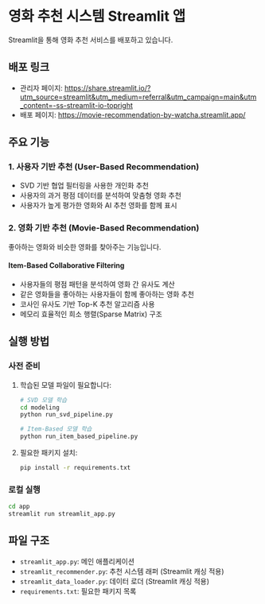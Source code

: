 # 영화 추천 시스템 Streamlit 앱

Streamlit을 통해 영화 추천 서비스를 배포하고 있습니다.

## 배포 링크

- 관리자 페이지: https://share.streamlit.io/?utm_source=streamlit&utm_medium=referral&utm_campaign=main&utm_content=-ss-streamlit-io-topright
- 배포 페이지: https://movie-recommendation-by-watcha.streamlit.app/

## 주요 기능

### 1. 사용자 기반 추천 (User-Based Recommendation)
- SVD 기반 협업 필터링을 사용한 개인화 추천
- 사용자의 과거 평점 데이터를 분석하여 맞춤형 영화 추천
- 사용자가 높게 평가한 영화와 AI 추천 영화를 함께 표시

### 2. 영화 기반 추천 (Movie-Based Recommendation)
좋아하는 영화와 비슷한 영화를 찾아주는 기능입니다.

#### Item-Based Collaborative Filtering
- 사용자들의 평점 패턴을 분석하여 영화 간 유사도 계산
- 같은 영화들을 좋아하는 사용자들이 함께 좋아하는 영화 추천
- 코사인 유사도 기반 Top-K 추천 알고리즘 사용
- 메모리 효율적인 희소 행렬(Sparse Matrix) 구조

## 실행 방법

### 사전 준비
1. 학습된 모델 파일이 필요합니다:
   ```bash
   # SVD 모델 학습
   cd modeling
   python run_svd_pipeline.py
   
   # Item-Based 모델 학습
   python run_item_based_pipeline.py
   ```

2. 필요한 패키지 설치:
   ```bash
   pip install -r requirements.txt
   ```

### 로컬 실행
```bash
cd app
streamlit run streamlit_app.py
```

## 파일 구조

- `streamlit_app.py`: 메인 애플리케이션
- `streamlit_recommender.py`: 추천 시스템 래퍼 (Streamlit 캐싱 적용)
- `streamlit_data_loader.py`: 데이터 로더 (Streamlit 캐싱 적용)
- `requirements.txt`: 필요한 패키지 목록